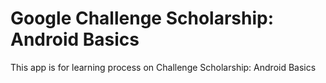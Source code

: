 # Google Challenge Scholarship: Android Basics
This app is for learning process on Challenge Scholarship: Android Basics

